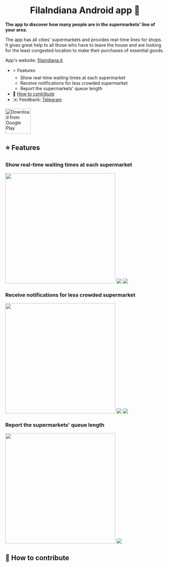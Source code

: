 <h1 align="center">FilaIndiana Android app 📱</h1>

**The app to discover how many people are in the supermarkets' line of your area.**

The app has all cities' supermarkets and provides real-time lines for shops. It gives great help to 
all those who have to leave the house and are looking for the least congested location to make their 
purchases of essential goods. 

App's website: [filaindiana.it](https://filaindiana.it/).

- ⭐️ Features
    - Show real-time waiting times at each supermarket
    - Receive notifications for less crowded supermarket
    - Report the supermarkets' queue length
- 🚀 [How to contribute](#-how-to-contribute)
- ✉️ Feedback: [Telegram](https://t.me/p_val)

[<img src="https://play.google.com/intl/en_us/badges/images/generic/en_badge_web_generic.png" 
alt="Download from Google Play" height="80">](https://play.google.com/store/apps/details?id=com.codaliscia)

## ⭐️ Features

### Show real-time waiting times at each supermarket

<img src="https://github.com/ValeryP/filaindiana/blob/dev/app/publish/github/1.gif" width="348px">
<img src="https://github.com/ValeryP/filaindiana/blob/dev/app/publish/github/1-1.gif">
<img src="https://github.com/ValeryP/filaindiana/blob/dev/app/publish/github/1-2.gif">

### Receive notifications for less crowded supermarket

<img src="https://github.com/ValeryP/filaindiana/blob/dev/app/publish/github/2.gif" width="348px">
<img src="https://github.com/ValeryP/filaindiana/blob/dev/app/publish/github/2-1.gif">
<img src="https://github.com/ValeryP/filaindiana/blob/dev/app/publish/github/2-2.gif">

### Report the supermarkets' queue length

<img src="https://github.com/ValeryP/filaindiana/blob/dev/app/publish/github/3.gif" width="348px">
<img src="https://github.com/ValeryP/filaindiana/blob/dev/app/publish/github/3-1.gif">

## 🚀 How to contribute
